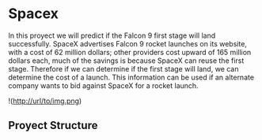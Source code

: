 # Spacex

In this proyect we will predict if the Falcon 9 first stage will land successfully. SpaceX advertises Falcon 9 rocket launches on its website, with a cost of 62 million dollars; other providers cost upward of 165 million dollars each, much of the savings is because SpaceX can reuse the first stage. Therefore if we can determine if the first stage will land, we can determine the cost of a launch. This information can be used if an alternate company wants to bid against SpaceX for a rocket launch. 

!([http://url/to/img.png](https://spacecentre.co.uk/wp-content/uploads/2018/01/26405462060_6ca2e18041_o__1_banner-700x0-c-default.jpg))

## Proyect Structure
